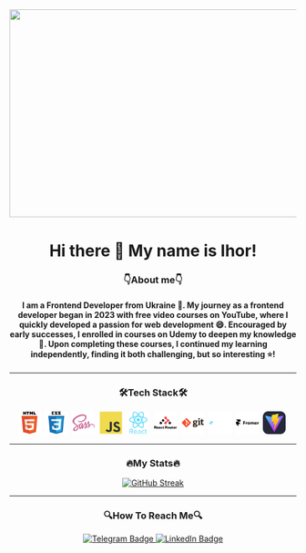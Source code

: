 <div align="center" id="header"">
  <img width="647px" height="365px" src="https://media1.tenor.com/m/P7hCyZlzDH4AAAAC/wink-anime.gif" width="100"/>
  
#  Hi there 👋 My name is Ihor!

</div>

<div align="center" id="about">
  
### :point_down:About me:point_down:
  
#### I am a Frontend Developer from Ukraine :sparkling_heart:. My journey as a frontend developer began in 2023 with free video courses on YouTube, where I quickly developed a passion for web development :smile:. Encouraged by early successes, I enrolled in courses on Udemy to deepen my knowledge   :rocket:. Upon completing these courses, I continued my learning independently, finding it both challenging, but so interesting :star:!

</div>

---

<div align="center" id="tech">
  
### :hammer_and_wrench:Tech Stack:hammer_and_wrench:

  <div>
    <img src="https://github.com/devicons/devicon/blob/master/icons/html5/html5-original-wordmark.svg" alt="HTML5" title="HTML" width="40" height="40"/>&nbsp;
    <img src="https://github.com/devicons/devicon/blob/master/icons/css3/css3-original-wordmark.svg" alt="CSS3" title="CSS" width="40" height="40"/>&nbsp;
    <img src="https://github.com/devicons/devicon/blob/master/icons/sass/sass-original.svg" alt="SASS" title="SASS" width="40" height="40"/>&nbsp;
    <img src="https://github.com/devicons/devicon/blob/master/icons/javascript/javascript-original.svg" alt="JavaScript" title="JavaScript" width="40" height="40"/>&nbsp;
    <img src="https://github.com/devicons/devicon/blob/master/icons/react/react-original-wordmark.svg" alt="React" title="React" width="40" height="40"/>&nbsp;
    <img src="https://github.com/devicons/devicon/blob/master/icons/reactrouter/reactrouter-original-wordmark.svg" alt="React Router" title="React Router" width="40" height="40"/>&nbsp;
    <img src="https://github.com/devicons/devicon/blob/master/icons/git/git-original-wordmark.svg" alt="Git" title="Git" width="40" height="40"/>&nbsp;
    <img src="https://github.com/devicons/devicon/blob/master/icons/tailwindcss/tailwindcss-original-wordmark.svg" alt="Tailwindcss" title="Tailwindcss" width="40" height="40"/>&nbsp;
    <img src="https://github.com/devicons/devicon/blob/master/icons/framermotion/framermotion-original-wordmark.svg" alt="FramerMotion" title="FramerMotion" width="40" height="40"/>&nbsp;
    <img src="https://github.com/tandpfun/skill-icons/blob/main/icons/Vite-Dark.svg" alt="Vite" title="Vite" width="40" height="40"/>&nbsp;
  </div>
</div>

---

<div align="center">
  
### :fire:My Stats:fire:
  
  [![GitHub Streak](https://github-readme-streak-stats.herokuapp.com/?user=IhorYavorskyiUkraine&theme=dark)](https://git.io/streak-stats)
  
</div>

---

<div align="center">
  
### :mag:How To Reach Me:mag:

<div align="center">
  <a href="https://t.me/pazhiloypumpinator">
    <img src="https://img.shields.io/badge/TELEGRAM-blue?logo=telegram&logoColor=white" alt="Telegram Badge"/>
  </a>
  <a href="https://www.linkedin.com/in/ihor-yavorskyi-b1906a306/">
    <img src="https://img.shields.io/badge/LINKEDIN-blue?logo=linkedin&logoColor=white" alt="LinkedIn Badge"/>
  </a>
</div>
